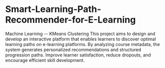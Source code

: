 # Smart-Learning-Path-Recommender-for-E-Learning
Machine Learning -- KMeans Clustering
This project aims to design and develop an interactive platform that enables learners to discover optimal learning paths on e-learning platforms. By analyzing course metadata, the system generates personalized recommendations and structured progression paths. Improve learner satisfaction, reduce dropouts, and encourage efficient skill development.

